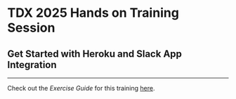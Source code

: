 # TDX 2025 Hands on Training Session  
## Get Started with Heroku and Slack App Integration

-----

Check out the _Exercise Guide_ for this training [here](https://github.com/heroku-examples/heroku-slack-tdx25-hot/blob/main/TDX25%20Heroku%20-%20Slack%20Workshop%20-%20v3.pdf).
